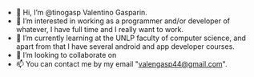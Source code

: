 - 👋 Hi, I’m @tinogasp Valentino Gasparin.  
- 👀 I’m interested in working as a programmer and/or developer of whatever, I have full time and I really want to work.
- 🌱 I’m currently learning at the UNLP faculty of computer science, and apart from that I have several android and app developer courses. 
- 💞️ I’m looking to collaborate on 
- 📫 You can contact me by my email "valengasp44@gmail.com". 

<!---
tinogasp/tinogasp is a ✨ special ✨ repository because its `README.md` (this file) appears on your GitHub profile.
You can click the Preview link to take a look at your changes.
--->
